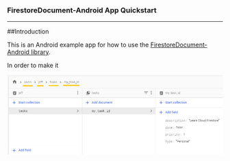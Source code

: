 ### FirestoreDocument-Android App Quickstart

---

##Introduction

This is an Android example app for how to use the [FirestoreDocument-Android library](https://github.com/alexmamo/FirestoreDocument-Android/blob/master/firestore-document/).

In order to make it

![Firestore Document Structure](firestore-document/doc_structure.png)
